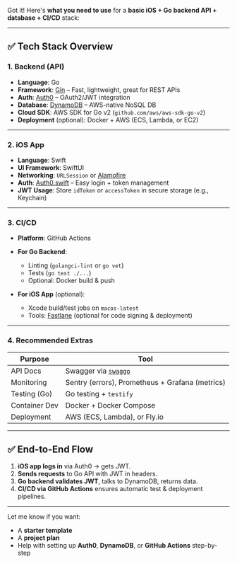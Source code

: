 Got it! Here's **what you need to use** for a **basic iOS + Go backend API + database + CI/CD** stack:

---

## ✅ **Tech Stack Overview**

### 1. **Backend (API)**

* **Language**: Go
* **Framework**: [Gin](https://github.com/gin-gonic/gin) – Fast, lightweight, great for REST APIs
* **Auth**: [Auth0](https://auth0.com/) – OAuth2/JWT integration
* **Database**: [DynamoDB](https://aws.amazon.com/dynamodb/) – AWS-native NoSQL DB
* **Cloud SDK**: AWS SDK for Go v2 (`github.com/aws/aws-sdk-go-v2`)
* **Deployment** (optional): Docker + AWS (ECS, Lambda, or EC2)

---

### 2. **iOS App**

* **Language**: Swift
* **UI Framework**: SwiftUI
* **Networking**: `URLSession` or [Alamofire](https://github.com/Alamofire/Alamofire)
* **Auth**: [Auth0.swift](https://github.com/auth0/Auth0.swift) – Easy login + token management
* **JWT Usage**: Store `idToken` or `accessToken` in secure storage (e.g., Keychain)

---

### 3. **CI/CD**

* **Platform**: GitHub Actions
* **For Go Backend**:

  * Linting (`golangci-lint` or `go vet`)
  * Tests (`go test ./...`)
  * Optional: Docker build & push
* **For iOS App** (optional):

  * Xcode build/test jobs on `macos-latest`
  * Tools: [Fastlane](https://fastlane.tools/) (optional for code signing & deployment)

---

### 4. **Recommended Extras**

| Purpose       | Tool                                                   |
| ------------- | ------------------------------------------------------ |
| API Docs      | Swagger via [`swaggo`](https://github.com/swaggo/swag) |
| Monitoring    | Sentry (errors), Prometheus + Grafana (metrics)        |
| Testing (Go)  | Go testing + `testify`                                 |
| Container Dev | Docker + Docker Compose                                |
| Deployment    | AWS (ECS, Lambda), or Fly.io                           |

---

## ✅ End-to-End Flow

1. **iOS app logs in** via Auth0 → gets JWT.
2. **Sends requests** to Go API with JWT in headers.
3. **Go backend validates JWT**, talks to DynamoDB, returns data.
4. **CI/CD via GitHub Actions** ensures automatic test & deployment pipelines.

---

Let me know if you want:

* A **starter template**
* A **project plan**
* Help with setting up **Auth0**, **DynamoDB**, or **GitHub Actions** step-by-step
